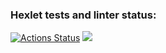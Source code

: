 ### Hexlet tests and linter status:
[![Actions Status](https://github.com/casanex/java-project-61/workflows/hexlet-check/badge.svg)](https://github.com/casanex/java-project-61/actions)
<a href="https://codeclimate.com/github/casanex/java-project-61/maintainability"><img src="https://api.codeclimate.com/v1/badges/41b804fb41772b7d99fd/maintainability" /></a>
